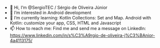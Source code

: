 - 👋 Hi, I’m @SergioTEC / Sérgio de Oliveira Júnior
- 👀 I’m interested in Android development
- 🌱 I’m currently learning: Kotlin Collections: Set and Map. Android with Kotlin: customize your app, CSS, HTML and Javascript
- 📫 How to reach me: Find me and send me a message on LinkedIn: https://www.linkedin.com/in/s%C3%A9rgio-de-oliveira-j%C3%BAnior-4a4113175/
